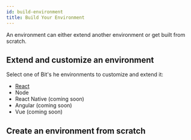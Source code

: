 ```yaml
---
id: build-environment
title: Build Your Environment
---
```



An environment can either extend another environment or get built from scratch.

## Extend and customize an environment

Select one of Bit's he environments to customize and extend it:

* [React](/docs/react/extending-react)
* Node
* React Native (coming soon)
* Angular (coming soon)
* Vue (coming soon)

## Create an environment from scratch



